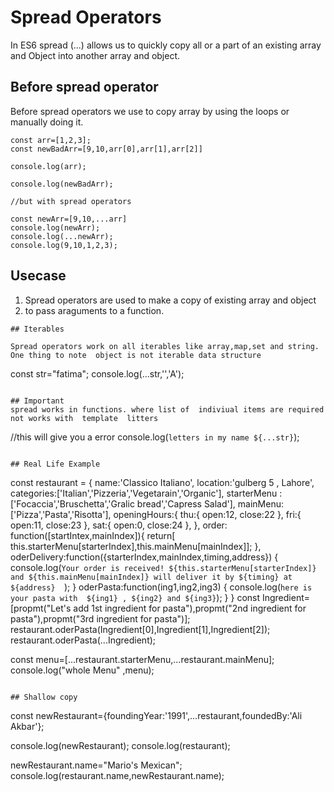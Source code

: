 # Spread Operators

In ES6 spread (...) allows us to quickly copy all or a part of an existing array and Object into another array and object.

## Before spread operator 

Before spread operators we use to copy array by using the loops or manually doing it.

```
const arr=[1,2,3];
const newBadArr=[9,10,arr[0],arr[1],arr[2]]

console.log(arr);

console.log(newBadArr);

//but with spread operators

const newArr=[9,10,...arr]
console.log(newArr);
console.log(...newArr);
console.log(9,10,1,2,3);

```
## Usecase 

1. Spread operators are used to make a copy of existing array and object
2. to pass araguments to a function.

```
## Iterables

Spread operators work on all iterables like array,map,set and string.
One thing to note  object is not iterable data structure

```
const str="fatima";
console.log(...str,'','A');
```

## Important
spread works in functions. where list of  indiviual items are required not works with  template  litters

```
//this will give you a error
console.log(`letters in my name ${...str}`);
```

## Real Life Example
```
const restaurant = {
name:'Classico Italiano',
location:'gulberg 5 , Lahore',
categories:['Italian','Pizzeria','Vegetarain','Organic'],
starterMenu :['Focaccia','Bruschetta','Gralic bread','Capress Salad'],
mainMenu: ['Pizza','Pasta','Risotta'],
openingHours:{
  thu:{
  open:12,
  close:22
  },
  fri:{
  open:11,
  close:23
  },
  sat:{
  open:0,
  close:24
  },
},
order: function([startIntex,mainIndex]){
  return[ this.starterMenu[starterIndex],this.mainMenu[mainIndex]];
},
oderDelivery:function({starterIndex,mainIndex,timing,address})
{
  console.log(`Your order is received! ${this.starterMenu[starterIndex]}
 and ${this.mainMenu[mainIndex]} will deliver it by ${timing} at ${address}  `);
}
oderPasta:function(ing1,ing2,ing3)
{
  console.log(`here is your pasta with  ${ing1} , ${ing2}
 and ${ing3}`);
}
}
const Ingredient=[propmt("Let's add 1st ingredient for pasta"),propmt("2nd ingredient for pasta"),propmt("3rd ingredient for pasta")];
restaurant.oderPasta(Ingredient[0],Ingredient[1],Ingredient[2]);
restaurant.oderPasta(...Ingredient);

const menu=[...restaurant.starterMenu,...restaurant.mainMenu];
console.log("whole Menu" ,menu);
```

## Shallow copy

```
const newRestaurant={foundingYear:'1991',...restaurant,foundedBy:'Ali Akbar'};

console.log(newRestaurant);
console.log(restaurant);

newRestaurant.name="Mario's Mexican";
console.log(restaurant.name,newRestaurant.name);
```
